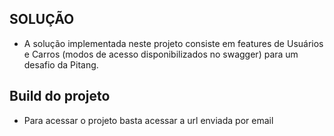 ## SOLUÇÃO

* A solução implementada neste projeto consiste em features de Usuários e Carros (modos de acesso disponibilizados no swagger)
para um desafio da Pitang.


## Build do projeto

* Para acessar o projeto basta acessar a url enviada por email